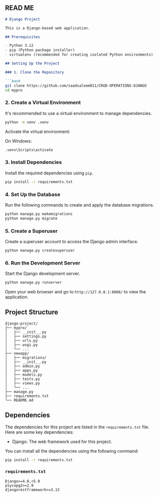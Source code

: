 ## READ ME
```markdown
# Django Project

This is a Django-based web application.

## Prerequisites

- Python 3.12
- pip (Python package installer)
- virtualenv (recommended for creating isolated Python environments)

## Setting Up the Project

### 1. Clone the Repository

```bash
git clone https://github.com/saadsaleem011/CRUD-OPERATIONS-DJANGO
cd mypro
```

### 2. Create a Virtual Environment

It's recommended to use a virtual environment to manage dependencies.

```bash
python -m venv .venv
```

Activate the virtual environment:

On Windows:
  ```bash
  .venv\Scripts\activate
  ```


### 3. Install Dependencies

Install the required dependencies using `pip`.

```bash
pip install -r requirements.txt
```

### 4. Set Up the Database

Run the following commands to create and apply the database migrations.

```bash
python manage.py makemigrations
python manage.py migrate
```

### 5. Create a Superuser

Create a superuser account to access the Django admin interface.

```bash
python manage.py createsuperuser
```

### 6. Run the Development Server

Start the Django development server.

```bash
python manage.py runserver
```

Open your web browser and go to `http://127.0.0.1:8000/` to view the application.

## Project Structure

```
django-project/
├── mypro/
│   ├── __init__.py
│   ├── settings.py
│   ├── urls.py
│   ├── wsgi.py
│   └── ...
├── newapp/
│   ├── migrations/
│   ├── __init__.py
│   ├── admin.py
│   ├── apps.py
│   ├── models.py
│   ├── tests.py
│   ├── views.py
│   └── ...
├── manage.py
├── requirements.txt
└── README.md
```

## Dependencies

The dependencies for this project are listed in the `requirements.txt` file. Here are some key dependencies:

- Django: The web framework used for this project.


You can install all the dependencies using the following command:

```bash
pip install -r requirements.txt
```

###  `requirements.txt`

```plaintext
Django>=4.0,<5.0
psycopg2>=2.9
djangorestframework>=3.13
```
